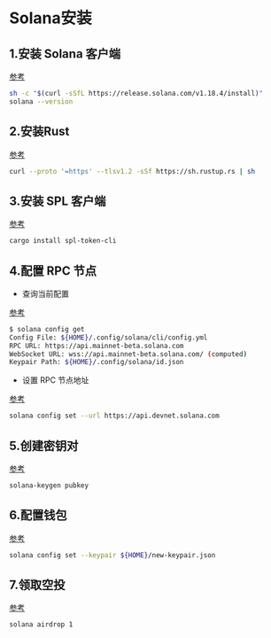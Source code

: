 # Solana安装

## 1.安装 Solana 客户端

[参考](/SolanaValidatorDocumentation/cli/install)

```sh
sh -c "$(curl -sSfL https://release.solana.com/v1.18.4/install)"
solana --version
```

## 2.安装Rust

[参考](/SolanaDocumention/intro/dev)

```sh
curl --proto '=https' --tlsv1.2 -sSf https://sh.rustup.rs | sh
```

## 3.安装 SPL 客户端

[参考](/SolanaProgramLibrary/token)

```sh
cargo install spl-token-cli
```

## 4.配置 RPC 节点

- 查询当前配置

[参考](/SolanaValidatorDocumentation/cli/examples/choose-a-cluster)

```sh
$ solana config get
Config File: ${HOME}/.config/solana/cli/config.yml
RPC URL: https://api.mainnet-beta.solana.com
WebSocket URL: wss://api.mainnet-beta.solana.com/ (computed)
Keypair Path: ${HOME}/.config/solana/id.json
```

- 设置 RPC 节点地址

[参考](/SolanaDocumention/core/clusters)

```sh
solana config set --url https://api.devnet.solana.com
```

## 5.创建密钥对

[参考](/SolanaValidatorDocumentation/cli/intro)

```sh
solana-keygen pubkey
```

## 6.配置钱包

[参考](/SolanaProgramLibrary/token#default-keypair)

```sh
solana config set --keypair ${HOME}/new-keypair.json
```

## 7.领取空投

[参考](/SolanaProgramLibrary/token#airdrop-sol)

```sh
solana airdrop 1
```
